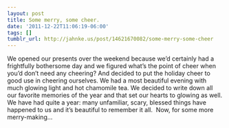 ```yaml
---
layout: post
title: Some merry, some cheer.
date: '2011-12-22T11:06:19-06:00'
tags: []
tumblr_url: http://jahnke.us/post/14621670082/some-merry-some-cheer
---
```










We opened our presents over the weekend because we’d certainly had a frightfully bothersome day and we figured what’s the point of cheer when you’d don’t need any cheering? And decided to put the holiday cheer to good use in cheering ourselves. We had a most beautiful evening with much glowing light and hot chamomile tea. We decided to write down all our favorite memories of the year and that set our hearts to glowing as well. We have had quite a year: many unfamiliar, scary, blessed things have happened to us and it’s beautiful to remember it all. 
Now, for some more merry-making…
